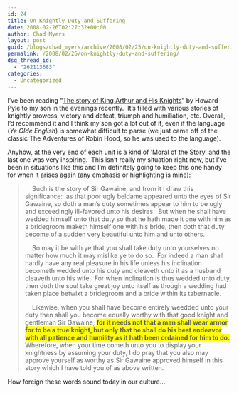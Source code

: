 ```yaml
---
id: 24
title: On Knightly Duty and Suffering
date: 2008-02-26T02:27:32+00:00
author: Chad Myers
layout: post
guid: /blogs/chad_myers/archive/2008/02/25/on-knightly-duty-and-suffering.aspx
permalink: /2008/02/26/on-knightly-duty-and-suffering/
dsq_thread_id:
  - "262113683"
categories:
  - Uncategorized
---
```

I&#8217;ve been reading &#8220;[The story of King Arthur and His Knights](http://www.amazon.com/Story-Arthur-Knights-Unabridged-Classics/dp/1402725035/ref=sr_11_1?ie=UTF8&qid=1203995551&sr=11-1)&#8221; by Howard Pyle to my son in the evenings recently.&nbsp; It&#8217;s filled with various stories of knightly prowess, victory and defeat, triumph and humiliation, etc. Overall, I&#8217;d recommend it and I think my son got a lot out of it, even if the language (_Ye Olde English_) is somewhat difficult to parse (we just came off of the classic The Adventures of Robin Hood, so he was used to the language).

Anyhow, at the very end of each unit is a kind of &#8216;Moral of the Story&#8217; and the last one was very inspiring.&nbsp; This isn&#8217;t really my situation right now, but I&#8217;ve been in situations like this and I&#8217;m definitely going to keep this one handy for when it arises again (any emphasis or highlighting is mine):

> &nbsp;&nbsp;&nbsp; Such is the story of Sir Gawaine, and from it I draw this significance:&nbsp; as that poor ugly beldame appeared unto the eyes of Sir Gawaine, so doth a man&#8217;s duty sometimes appear to him to be ugly and exceedingly ill-favored unto his desires.&nbsp; But when he shall have wedded himself unto that duty so that he hath made it one with him as a bridegroom maketh himself one with his bride, then doth that duty become of a sudden very beautiful unto him and unto others.
> 
> &nbsp;&nbsp;&nbsp; So may it be with ye that you shall take duty unto yourselves no matter how much it may mislike ye to do so.&nbsp; For indeed a man shall hardly have any real pleasure in his life unless his inclination becometh wedded unto his duty and cleaveth unto it as a husband cleaveth unto his wife.&nbsp; For when inclination is thus wedded unto duty, then doth the soul take great joy unto itself as though a wedding had taken place betwixt a bridegroom and a bride within its tabernacle.
> 
> &nbsp;&nbsp;&nbsp; Likewise, when you shall have become entirely weedded unto your duty then shall you become equally worthy with that good knight and gentleman Sir Gawaine; <span style="font-weight: bold;background-color: yellow">for it needs not that a man shall wear armor for to be a true knight, but only that he shall do his best endeavor with all patience and humility as it hath been ordained for him to do.</span>&nbsp; Wherefore, when your time cometh unto you to display your knightness by assuming your duty, I do pray that you also may approve yourself as worthy as Sir Gawaine approved himself in this story which I have told you of as above written.

How foreign these words sound today in our culture&#8230;